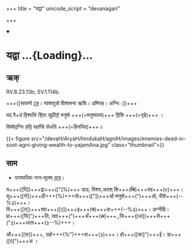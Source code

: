 +++
title = "यद्वा"
unicode_script = "devanagari"

+++
<div class="js_include" includetitle="false" newlevelforh1="1" unfilled url="/vedAH_sAma/paravastu-sAma/devaH/agniH/yadvA/">
<details open><summary><h1>यद्वा ...{Loading}...</h1></summary>

## ऋक्

RV.8.23.13b; SV.1.114b.

+++([सायणो [ऽत्र](https://archive.org/stream/RgVedaWithSayanasCommentaryPart3/rv_sayanabhasya_part3#page/n755/mode/1up&sa=D&ust=1542425956346000)। व्यश्वपुत्रो विश्वमना ऋषिः। उष्णिक्। अग्निः।])+++

यद् वै+उ॑ वि॒श्पतिः॑ शि॒तः सुप्री॑तो॒ मनु॑षो +++(=मनुष्यस्य)+++ वि॒शि +++(=गृहे)+++ ।

विश्वेद॒ग्निः प्रति॒ रक्षां॑सि सेधति +++(=हिनस्ति)+++॥

{{< figure src="/devaH/AryaH/hindukaH/agniH/images/enemies-dead-in-soot-agni-giving-wealth-to-yajamAna.jpg"  class="thumbnail">}}

## साम

- पारम्परिक-गान-मूलम् [अत्र](https://sanskritdocuments.org/sites/pssramanujaswamy/VIVAAHA%20UPANAYANA%20SAAMAANI.pdf&sa=D&ust=1542425956346000)।
<div caption="रामानुजार्यः 1974 " class="audioEmbed" src="https://archive.org/download/jaiminIya-sAma-gAna-paravastu-tradition-rAmAnuja/yadvA.mp3"></div>
<div caption="गोपालार्यः 2015  " class="audioEmbed" src="https://archive.org/download/jaiminIya-sAma-gAna-paravastu-tradition-gopAla-2015/yadvA.mp3"></div>
<div caption="गोपालपवनयोर् अनुवचनम् 2015 1x" class="audioEmbed" src="https://archive.org/download/jaiminIya-sAma-gAna-paravastu-tradition-anuvachanam-gopAla-pavana-2015/yadvA.mp3"></div>
<div caption="गोपालपवनयोर् अनुवचनम् 2015 1.5x" class="audioEmbed" src="https://archive.org/download/jaiminIya-sAma-gAna-paravastu-tradition-anuvachanam-gopAla-pavana-2015-150p-speed/yadvA.mp3"></div>

य+++([पि])+++द्वा+++(["]%)+++ ऊउ, विश्पा,अतश् शि+++(~~चि~~)+++तह+++(v)+++।  
सु+++([गो])+++प्री+++(%)+++तो+++(["])+++ओ मनुषो+++(")+++ओ, वीशे+++(--%३)+++।  
वि+++([त])+++श्वा+++([ऽ])+++इ+++(~~य~~)+++दा+++(--%३)+++। अग्नीहि।  
प्रा+++([घि]")+++ति, रक्षा+++(")+++अँ+++(~~अ~~)+++,,सि+++([धा])+++से+++("३)+++धाता+++(३--%)+++।

औ+++([फ])+++, उहो+++(%")+++वा+++(३)+++। हो+++([का]")+++ई। डा+++([प]")+++अ ।
</details>
</div>